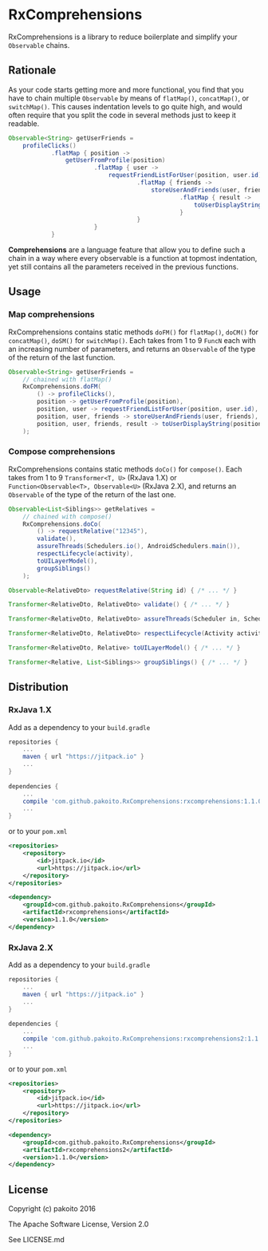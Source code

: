 # RxComprehensions

RxComprehensions is a library to reduce boilerplate and simplify your `Observable` chains.

## Rationale

As your code starts getting more and more functional, you find that you have to chain multiple `Observable` by means of `flatMap()`, `concatMap()`, or `switchMap()`. This causes indentation levels to go quite high, and would often require that you split the code in several methods just to keep it readable.

```java
Observable<String> getUserFriends =
    profileClicks()
            .flatMap { position ->
                getUserFromProfile(position)
                        .flatMap { user ->
                            requestFriendListForUser(position, user.id)
                                    .flatMap { friends ->
                                        storeUserAndFriends(user, friends)
                                                .flatMap { result ->
                                                    toUserDisplayString(position, user, friends, result)
                                                }
                                    }
                        }
            }
```

**Comprehensions** are a language feature that allow you to define such a chain in a way where every observable is a function at topmost indentation, yet still contains all the parameters received in the previous functions.

## Usage

### Map comprehensions

RxComprehensions contains static methods `doFM()` for `flatMap()`, `doCM()` for `concatMap()`, `doSM()` for `switchMap()`. Each takes from 1 to 9 `FuncN` each with an increasing number of parameters, and returns an `Observable` of the type of the return of the last function.

```java
Observable<String> getUserFriends =
    // chained with flatMap()
    RxComprehensions.doFM(
        () -> profileClicks(),
        position -> getUserFromProfile(position),
        position, user -> requestFriendListForUser(position, user.id),
        position, user, friends -> storeUserAndFriends(user, friends),
        position, user, friends, result -> toUserDisplayString(position, user, friends, result)
    );
```

### Compose comprehensions

RxComprehensions contains static methods `doCo()` for `compose()`. Each takes from 1 to 9 `Transformer<T, U>` (RxJava 1.X) or `Function<Observable<T>, Observable<U>` (RxJava 2.X), and returns an `Observable` of the type of the return of the last one.

```java
Observable<List<Siblings>> getRelatives =
    // chained with compose()
    RxComprehensions.doCo(
        () -> requestRelative("12345"),
        validate(),
        assureThreads(Schedulers.io(), AndroidSchedulers.main()),
        respectLifecycle(activity),
        toUILayerModel(),
        groupSiblings()
    );

Observable<RelativeDto> requestRelative(String id) { /* ... */ }

Transformer<RelativeDto, RelativeDto> validate() { /* ... */ }

Transformer<RelativeDto, RelativeDto> assureThreads(Scheduler in, Scheduler out) { /* ... */ }

Transformer<RelativeDto, RelativeDto> respectLifecycle(Activity activity) { /* ... */ }

Transformer<RelativeDto, Relative> toUILayerModel() { /* ... */ }

Transformer<Relative, List<Siblings>> groupSiblings() { /* ... */ }
```

## Distribution

### RxJava 1.X

Add as a dependency to your `build.gradle`
```groovy
repositories {
    ...
    maven { url "https://jitpack.io" }
    ...
}
    
dependencies {
    ...
    compile 'com.github.pakoito.RxComprehensions:rxcomprehensions:1.1.0'
    ...
}
```
or to your `pom.xml`

```xml
<repositories>
    <repository>
        <id>jitpack.io</id>
        <url>https://jitpack.io</url>
    </repository>
</repositories>

<dependency>
    <groupId>com.github.pakoito.RxComprehensions</groupId>
    <artifactId>rxcomprehensions</artifactId>
    <version>1.1.0</version>
</dependency>
```

### RxJava 2.X

Add as a dependency to your `build.gradle`
```groovy
repositories {
    ...
    maven { url "https://jitpack.io" }
    ...
}
    
dependencies {
    ...
    compile 'com.github.pakoito.RxComprehensions:rxcomprehensions2:1.1.0'
    ...
}
```
or to your `pom.xml`

```xml
<repositories>
    <repository>
        <id>jitpack.io</id>
        <url>https://jitpack.io</url>
    </repository>
</repositories>

<dependency>
    <groupId>com.github.pakoito.RxComprehensions</groupId>
    <artifactId>rxcomprehensions2</artifactId>
    <version>1.1.0</version>
</dependency>
```

## License

Copyright (c) pakoito 2016

The Apache Software License, Version 2.0

See LICENSE.md
